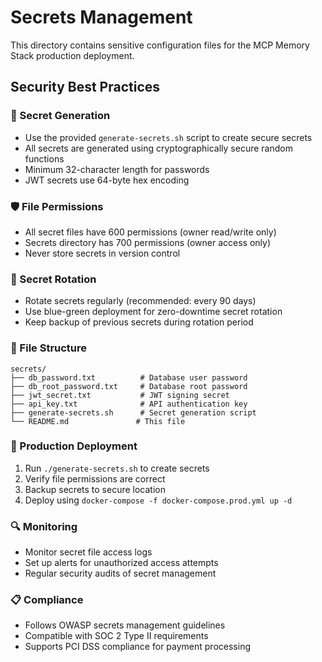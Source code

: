 # Secrets Management

This directory contains sensitive configuration files for the MCP Memory Stack production deployment.

## Security Best Practices

### 🔐 Secret Generation
- Use the provided `generate-secrets.sh` script to create secure secrets
- All secrets are generated using cryptographically secure random functions
- Minimum 32-character length for passwords
- JWT secrets use 64-byte hex encoding

### 🛡️ File Permissions
- All secret files have 600 permissions (owner read/write only)
- Secrets directory has 700 permissions (owner access only)
- Never store secrets in version control

### 🔄 Secret Rotation
- Rotate secrets regularly (recommended: every 90 days)
- Use blue-green deployment for zero-downtime secret rotation
- Keep backup of previous secrets during rotation period

### 📁 File Structure
```
secrets/
├── db_password.txt          # Database user password
├── db_root_password.txt     # Database root password  
├── jwt_secret.txt           # JWT signing secret
├── api_key.txt              # API authentication key
├── generate-secrets.sh      # Secret generation script
└── README.md               # This file
```

### 🚀 Production Deployment
1. Run `./generate-secrets.sh` to create secrets
2. Verify file permissions are correct
3. Backup secrets to secure location
4. Deploy using `docker-compose -f docker-compose.prod.yml up -d`

### 🔍 Monitoring
- Monitor secret file access logs
- Set up alerts for unauthorized access attempts
- Regular security audits of secret management

### 📋 Compliance
- Follows OWASP secrets management guidelines
- Compatible with SOC 2 Type II requirements
- Supports PCI DSS compliance for payment processing
